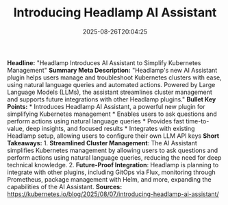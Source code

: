 ﻿---
title: "Introducing Headlamp AI Assistant"
date: "2025-08-26T20:04:25"
category: "Markets"
summary: ""
slug: "introducing headlamp ai assistant"
source_urls:
  - "https://kubernetes.io/blog/2025/08/07/introducing-headlamp-ai-assistant/"
seo:
  title: "Introducing Headlamp AI Assistant | Hash n Hedge"
  description: ""
  keywords: ["news", "markets", "brief"]
---
**Headline:**  "Headlamp Introduces AI Assistant to Simplify Kubernetes Management"  **Summary Meta Description:** "Headlamp's new AI Assistant plugin helps users manage and troubleshoot Kubernetes clusters with ease, using natural language queries and automated actions. Powered by Large Language Models (LLMs), the assistant streamlines cluster management and supports future integrations with other Headlamp plugins."  **Bullet Key Points:**  * Introduces Headlamp AI Assistant, a powerful new plugin for simplifying Kubernetes management * Enables users to ask questions and perform actions using natural language queries * Provides fast time-to-value, deep insights, and focused results * Integrates with existing Headlamp setup, allowing users to configure their own LLM API keys  **Short Takeaways:**  1. **Streamlined Cluster Management**: The AI Assistant simplifies Kubernetes management by allowing users to ask questions and perform actions using natural language queries, reducing the need for deep technical knowledge. 2. **Future-Proof Integration**: Headlamp is planning to integrate with other plugins, including GitOps via Flux, monitoring through Prometheus, package management with Helm, and more, expanding the capabilities of the AI Assistant.  **Sources:** https://kubernetes.io/blog/2025/08/07/introducing-headlamp-ai-assistant/ 

